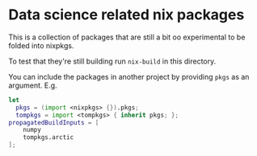 # Data science related nix packages

This is a collection of packages that are still a bit oo experimental to be folded into nixpkgs.

To test that they're still building run `nix-build` in this directory.

You can include the packages in another project by providing `pkgs` as an argument. E.g.


```nix
let
  pkgs = (import <nixpkgs> {}).pkgs;
  tompkgs = import <tompkgs> { inherit pkgs; };
propagatedBuildInputs = [
    numpy
    tompkgs.arctic
];
```
